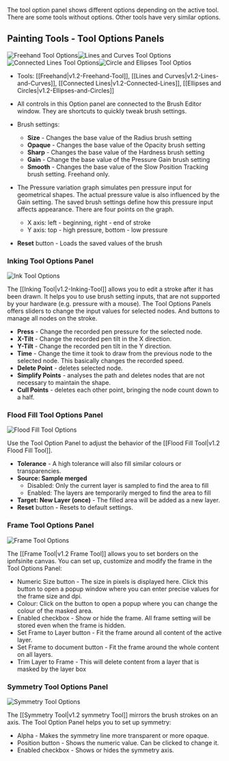 The tool option panel shows different options depending on the active tool. There are some tools without options. Other tools have very similar options.

## Painting Tools - Tool Options Panels
![Freehand Tool Options](https://cloud.githubusercontent.com/assets/6949092/21095114/548baef0-c05a-11e6-9549-e0713a5d91b8.PNG)![Lines and Curves Tool Options](https://cloud.githubusercontent.com/assets/6949092/21095119/5970259a-c05a-11e6-8279-0a6f37e31270.png)![Connected Lines Tool Options](https://cloud.githubusercontent.com/assets/6949092/21095122/5c4bf4d8-c05a-11e6-914d-8297f734573a.png)![Circle and Ellipses Tool Optios](https://cloud.githubusercontent.com/assets/6949092/21095133/670dc00e-c05a-11e6-917a-fb4b720850ad.png)

* Tools: [[Freehand|v1.2-Freehand-Tool]], [[Lines and Curves|v1.2-Lines-and-Curves]], [[Connected Lines|v1.2-Connected-Lines]], [[Ellipses and Circles|v1.2-Ellipses-and-Circles]]
* All controls in this Option panel are connected to the Brush Editor window. They are shortcuts to quickly tweak brush settings.
* Brush settings:
  * **Size** - Changes the base value of the Radius brush setting
  * **Opaque** - Changes the base value of the Opacity brush setting
  * **Sharp** - Changes the base value of the Hardness brush setting
  * **Gain** - Change the base value of the Pressure Gain brush setting
  * **Smooth** - Changes the base value of the Slow Position Tracking brush setting. Freehand only.

* The Pressure variation graph simulates pen pressure input for geometrical shapes. The actual pressure value is also influenced by the Gain setting. The saved brush settings define how this pressure input affects appearance. There are four points on the graph. 
  * X axis: left - beginning, right - end of stroke
  * Y axis: top - high pressure, bottom - low pressure

* **Reset** button - Loads the saved values of the brush

### Inking Tool Options Panel
![Ink Tool Options](https://cloud.githubusercontent.com/assets/6949092/21095123/6045663c-c05a-11e6-9f88-87af749b37e6.png)

The [[Inking Tool|v1.2-Inking-Tool]] allows you to edit a stroke after it has been drawn. It helps you to use brush setting inputs, that are not supported by your hardware (e.g. pressure with a mouse). The Tool Options Panels offers sliders to change the input values for selected nodes. And buttons to manage all nodes on the stroke.

* **Press** - Change the recorded pen pressure for the selected node.
* **X-Tilt** - Change the recorded pen tilt in the X direction.
* **Y-Tilt** - Change the recorded pen tilt in the Y direction.
* **Time** - Change the time it took to draw from the previous node to the selected node. This basically changes the recorded speed.
* **Delete Point** - deletes selected node.
* **Simplify Points** - analyses the path and deletes nodes that are not necessary to maintain the shape.
* **Cull Points** - deletes each other point, bringing the node count down to a half.

### Flood Fill Tool Options Panel
![Flood Fill Tool Options](https://cloud.githubusercontent.com/assets/6949092/21095135/696b22a6-c05a-11e6-94ec-d8d602ab7700.png)  

Use the Tool Option Panel to adjust the behavior of the [[Flood Fill Tool|v1.2 Flood Fill Tool]].
* **Tolerance** - A high tolerance will also fill similar colours or transparencies.
* **Source: Sample merged**
  * Disabled: Only the current layer is sampled to find the area to fill
  * Enabled: The layers are temporarily merged to find the area to fill
* **Target: New Layer (once)** - The filled area will be added as a new layer.
* **Reset** button - Resets to default settings.

### Frame Tool Options Panel
![Frame Tool Options](https://cloud.githubusercontent.com/assets/6949092/21118843/0a550794-c0c0-11e6-9f4a-6a37b2b96db6.png)

The [[Frame Tool|v1.2 Frame Tool]] allows you to set borders on the ipnfsinite canvas. You can set up, customize and modify the frame in the Tool Options Panel:
* Numeric Size button - The size in pixels is displayed here. Click this button to open a popup window where you can enter precise values for the frame size and dpi.
* Colour: Click on the button to open a popup where you can change the colour of the masked area.
* Enabled checkbox - Show or hide the frame. All frame setting will be stored even when the frame is hidden.
* Set Frame to Layer button - Fit the frame around all content of the active layer.
* Set Frame to document button - Fit the frame around the whole content on all layers.
* Trim Layer to Frame - This will delete content from a layer that is masked by the layer box

### Symmetry Tool Options Panel
![Symmetry Tool Options](https://cloud.githubusercontent.com/assets/6949092/21095145/7163d75a-c05a-11e6-80fe-0c471a39100f.PNG)

The [[Symmetry Tool|v1.2 symmetry Tool]] mirrors the brush strokes on an axis. The Tool Option Panel helps you to set up symmetry:
* Alpha - Makes the symmetry line more transparent or more opaque.
* Position button - Shows the numeric value. Can be clicked to change it.
* Enabled checkbox - Shows or hides the symmetry axis.